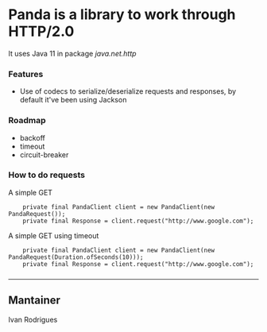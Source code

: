 # Panda is a library to work through HTTP/2.0

It uses Java 11 in package _java.net.http_ 

### Features
- Use of codecs to serialize/deserialize requests and responses, by default
it've been using Jackson

### Roadmap
 - backoff
- timeout
- circuit-breaker

### How to do requests
A simple GET
```
    private final PandaClient client = new PandaClient(new PandaRequest());
    private final Response = client.request("http://www.google.com");
```
A simple GET using timeout
```
    private final PandaClient client = new PandaClient(new PandaRequest(Duration.ofSeconds(10)));
    private final Response = client.request("http://www.google.com");
```
### 

---
## Mantainer
Ivan Rodrigues